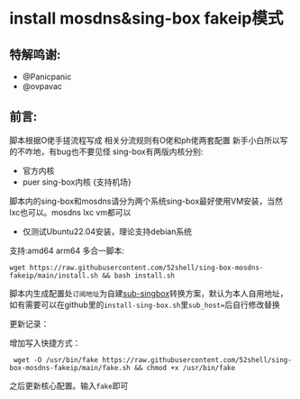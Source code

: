 # install mosdns&sing-box fakeip模式

## 特解鸣谢:
* @Panicpanic
* @ovpavac
## 前言:
脚本根据O佬手搓流程写成
相关分流规则有O佬和ph佬两套配置
新手小白所以写的不咋地，有bug也不要见怪
sing-box有两版内核分别:
* 官方内核
* puer sing-box内核 {支持机场}

脚本内的sing-box和mosdns请分为两个系统sing-box最好使用VM安装，当然lxc也可以。mosdns lxc vm都可以
* 仅测试Ubuntu22.04安装，理论支持debian系统

支持:amd64 arm64
多合一脚本:
``` shell
wget https://raw.githubusercontent.com/52shell/sing-box-mosdns-fakeip/main/install.sh && bash install.sh
```
脚本内生成配置处`订阅地址`为自建[sub-singbox](https://github.com/Toperlock/sing-box-subscribe)转换方案，默认为本人自用地址，如有需要可以在github里的`install-sing-box.sh`里`sub_host=`后自行修改替换


更新记录：

增加写入快捷方式：
``` shell
 wget -O /usr/bin/fake https://raw.githubusercontent.com/52shell/sing-box-mosdns-fakeip/main/fake.sh && chmod +x /usr/bin/fake
```
之后更新核心配置。输入`fake`即可
